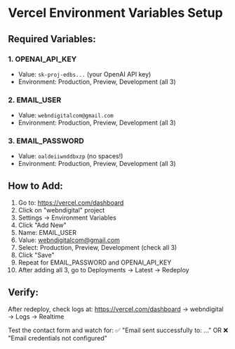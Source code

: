 # Vercel Environment Variables Setup

## Required Variables:

### 1. OPENAI_API_KEY
- Value: `sk-proj-edbs...` (your OpenAI API key)
- Environment: Production, Preview, Development (all 3)

### 2. EMAIL_USER
- Value: `webndigitalcom@gmail.com`
- Environment: Production, Preview, Development (all 3)

### 3. EMAIL_PASSWORD
- Value: `oaldeiiwnddbxzp` (no spaces!)
- Environment: Production, Preview, Development (all 3)

## How to Add:

1. Go to: https://vercel.com/dashboard
2. Click on "webndigital" project
3. Settings → Environment Variables
4. Click "Add New"
5. Name: EMAIL_USER
6. Value: webndigitalcom@gmail.com
7. Select: Production, Preview, Development (check all 3)
8. Click "Save"
9. Repeat for EMAIL_PASSWORD and OPENAI_API_KEY
10. After adding all 3, go to Deployments → Latest → Redeploy

## Verify:

After redeploy, check logs at:
https://vercel.com/dashboard → webndigital → Logs → Realtime

Test the contact form and watch for:
✅ "Email sent successfully to: ..."
OR
❌ "Email credentials not configured"
